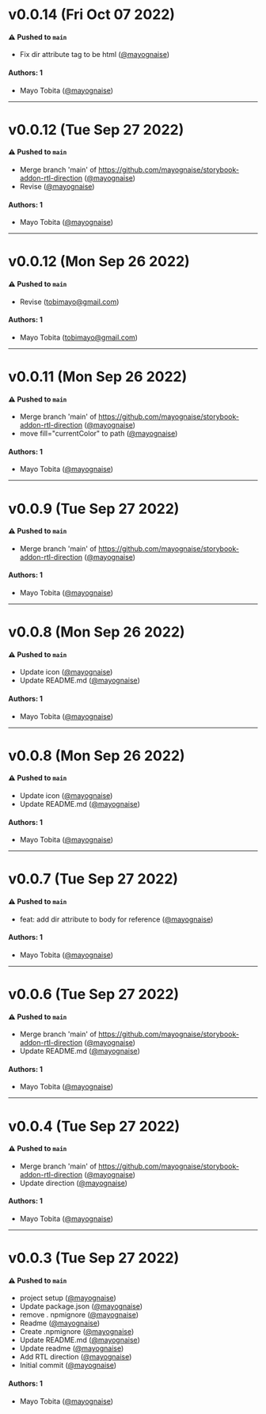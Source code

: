 # v0.0.14 (Fri Oct 07 2022)

#### ⚠️ Pushed to `main`

- Fix dir attribute tag to be html ([@mayognaise](https://github.com/mayognaise))

#### Authors: 1

- Mayo Tobita ([@mayognaise](https://github.com/mayognaise))

---

# v0.0.12 (Tue Sep 27 2022)

#### ⚠️ Pushed to `main`

- Merge branch 'main' of https://github.com/mayognaise/storybook-addon-rtl-direction ([@mayognaise](https://github.com/mayognaise))
- Revise ([@mayognaise](https://github.com/mayognaise))

#### Authors: 1

- Mayo Tobita ([@mayognaise](https://github.com/mayognaise))

---

# v0.0.12 (Mon Sep 26 2022)

#### ⚠️ Pushed to `main`

- Revise (tobimayo@gmail.com)

#### Authors: 1

- Mayo Tobita (tobimayo@gmail.com)

---

# v0.0.11 (Mon Sep 26 2022)

#### ⚠️ Pushed to `main`

- Merge branch 'main' of https://github.com/mayognaise/storybook-addon-rtl-direction ([@mayognaise](https://github.com/mayognaise))
- move fill="currentColor" to path ([@mayognaise](https://github.com/mayognaise))

#### Authors: 1

- Mayo Tobita ([@mayognaise](https://github.com/mayognaise))

---

# v0.0.9 (Tue Sep 27 2022)

#### ⚠️ Pushed to `main`

- Merge branch 'main' of https://github.com/mayognaise/storybook-addon-rtl-direction ([@mayognaise](https://github.com/mayognaise))

#### Authors: 1

- Mayo Tobita ([@mayognaise](https://github.com/mayognaise))

---

# v0.0.8 (Mon Sep 26 2022)

#### ⚠️ Pushed to `main`

- Update icon ([@mayognaise](https://github.com/mayognaise))
- Update README.md ([@mayognaise](https://github.com/mayognaise))

#### Authors: 1

- Mayo Tobita ([@mayognaise](https://github.com/mayognaise))

---

# v0.0.8 (Mon Sep 26 2022)

#### ⚠️ Pushed to `main`

- Update icon ([@mayognaise](https://github.com/mayognaise))
- Update README.md ([@mayognaise](https://github.com/mayognaise))

#### Authors: 1

- Mayo Tobita ([@mayognaise](https://github.com/mayognaise))

---

# v0.0.7 (Tue Sep 27 2022)

#### ⚠️ Pushed to `main`

- feat: add dir attribute to body for reference ([@mayognaise](https://github.com/mayognaise))

#### Authors: 1

- Mayo Tobita ([@mayognaise](https://github.com/mayognaise))

---

# v0.0.6 (Tue Sep 27 2022)

#### ⚠️ Pushed to `main`

- Merge branch 'main' of https://github.com/mayognaise/storybook-addon-rtl-direction ([@mayognaise](https://github.com/mayognaise))
- Update README.md ([@mayognaise](https://github.com/mayognaise))

#### Authors: 1

- Mayo Tobita ([@mayognaise](https://github.com/mayognaise))

---

# v0.0.4 (Tue Sep 27 2022)

#### ⚠️ Pushed to `main`

- Merge branch 'main' of https://github.com/mayognaise/storybook-addon-rtl-direction ([@mayognaise](https://github.com/mayognaise))
- Update direction ([@mayognaise](https://github.com/mayognaise))

#### Authors: 1

- Mayo Tobita ([@mayognaise](https://github.com/mayognaise))

---

# v0.0.3 (Tue Sep 27 2022)

#### ⚠️ Pushed to `main`

- project setup ([@mayognaise](https://github.com/mayognaise))
- Update package.json ([@mayognaise](https://github.com/mayognaise))
- remove . npmignore ([@mayognaise](https://github.com/mayognaise))
- Readme ([@mayognaise](https://github.com/mayognaise))
- Create .npmignore ([@mayognaise](https://github.com/mayognaise))
- Update README.md ([@mayognaise](https://github.com/mayognaise))
- Update readme ([@mayognaise](https://github.com/mayognaise))
- Add RTL direction ([@mayognaise](https://github.com/mayognaise))
- Initial commit ([@mayognaise](https://github.com/mayognaise))

#### Authors: 1

- Mayo Tobita ([@mayognaise](https://github.com/mayognaise))

